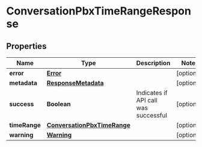 

# ConversationPbxTimeRangeResponse


## Properties

| Name | Type | Description | Notes |
|------------ | ------------- | ------------- | -------------|
|**error** | [**Error**](Error.md) |  |  [optional] |
|**metadata** | [**ResponseMetadata**](ResponseMetadata.md) |  |  [optional] |
|**success** | **Boolean** | Indicates if API call was successful |  [optional] |
|**timeRange** | [**ConversationPbxTimeRange**](ConversationPbxTimeRange.md) |  |  [optional] |
|**warning** | [**Warning**](Warning.md) |  |  [optional] |



